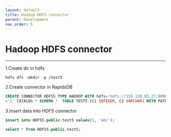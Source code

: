 ```yaml
---
layout: default
title: Hadoop HDFS connector
parent: Development
nav_order: 5
---
```


# Hadoop HDFS connector

---

1.Create dir in hdfs

```shell
hdfs dfs -mkdir -p /test5
```

2.Create connector in RapidsDB

```sql
CREATE CONNECTOR HDFS5 TYPE HADOOP WITH hdfs='hdfs://159.138.83.27:9000', format='delimited', delimiter=',', user='hadoop', partitions_per_node 
='1' CATALOG * SCHEMA *  TABLE TEST5 (C1 INTEGER, C2 VARCHAR) WITH PATH='/test5';
```

3.Insert data into HDFS connector

```sql
insert into HDFS5.public.test5 values(5, 'abc');

select * from HDFS5.public.test5;
```
